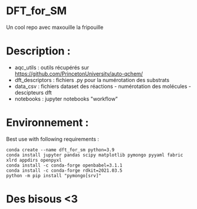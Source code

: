 # DFT_for_SM

Un cool repo avec maxouille la fripouille

# Description :

- aqc_utils : outils récupérés sur https://github.com/PrincetonUniversity/auto-qchem/
- dft_descriptors : fichiers .py pour la numérotation des substrats
- data_csv : fichiers dataset des réactions - numérotation des molécules - descipteurs dft
- notebooks : jupyter notebooks "workflow"

# Environnement :

Best use with following requirements :
```
conda create --name dft_for_sm python=3.9
conda install jupyter pandas scipy matplotlib pymongo pyyaml fabric xlrd appdirs openpyxl
conda install -c conda-forge openbabel=3.1.1
conda install -c conda-forge rdkit=2021.03.5
python -m pip install "pymongo[srv]"
```

# Des bisous <3
